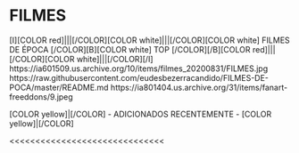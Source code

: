 # FILMES

<channels>
<channel>
<name>[I][COLOR red]|||[/COLOR][COLOR white]|||[/COLOR][COLOR  white] FILMES DE ÉPOCA [/COLOR][B][COLOR white] TOP [/COLOR][/B][COLOR red]|||[/COLOR][COLOR white]|||[/COLOR][/I]</name>
<thumbnail>https://ia601509.us.archive.org/10/items/filmes_20200831/FILMES.jpg</thumbnail>
<externallink>https://raw.githubusercontent.com/eudesbezerracandido/FILMES-DE-POCA/master/README.md</externallink>
<fanart>https://ia801404.us.archive.org/31/items/fanart-freeddons/9.jpeg</fanart>
<info>
  
[COLOR yellow]|[/COLOR] - ADICIONADOS RECENTEMENTE - [COLOR yellow]|[/COLOR]</info>
</channel>
</channels>

<<<<<<<<<<<<<<<<<<<<<<<<<<<<<<
 
 
